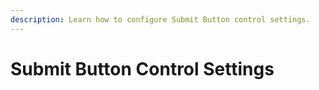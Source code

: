 ```yaml
---
description: Learn how to configure Submit Button control settings.
---
```


# Submit Button Control Settings

